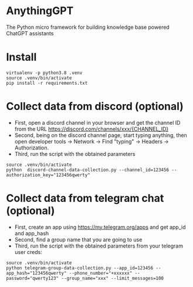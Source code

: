 # AnythingGPT
The Python micro framework for building knowledge base powered ChatGPT assistants

# Install
```buildoutcfg
virtualenv -p python3.8 .venv
source .venv/bin/activate
pip install -r requirements.txt
```

# Collect data from discord (optional)
- First, open a discord channel in your browser and get the channel ID from the URL https://discord.com/channels/xxx/{CHANNEL_ID}
- Second, being on the discord channel page, start typing anything, then open developer tools -> Network -> Find "typing" -> Headers -> Authorization.
- Third, run the script with the obtained parameters
```buildoutcfg
source .venv/bin/activate
python  discord-channel-data-collection.py --channel_id=123456 --authorization_key="123456qwerty"
```

# Collect data from telegram chat (optional)
- First, create an app using https://my.telegram.org/apps and get app_id and app_hash
- Second, find a group name that you are going to use
- Third, run the script with the obtained parameters from your telegram user creds:
```buildoutcfg
source .venv/bin/activate
python telegram-group-data-collection.py --app_id=123456 --app_hash="123456qwerty" --phone_number="+xxxxxx" --password="qwerty123" --group_name="xxx" --limit_messages=100
```
